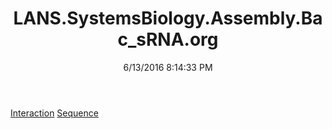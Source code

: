 ﻿---
title: LANS.SystemsBiology.Assembly.Bac_sRNA.org
date: 6/13/2016 8:14:33 PM
---

[Interaction](T-LANS.SystemsBiology.Assembly.Bac_sRNA.org.Interaction.html)
[Sequence](T-LANS.SystemsBiology.Assembly.Bac_sRNA.org.Sequence.html)
